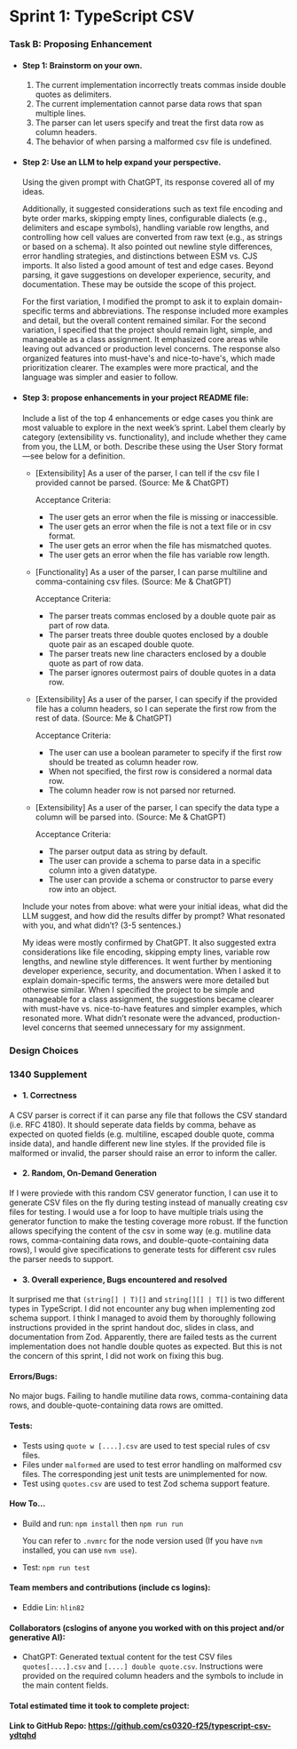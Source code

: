 # Sprint 1: TypeScript CSV

### Task B: Proposing Enhancement

- #### Step 1: Brainstorm on your own.

    1. The current implementation incorrectly treats commas inside double quotes as delimiters.
    2. The current implementation cannot parse data rows that span multiple lines.
    3. The parser can let users specify and treat the first data row as column headers.
    4. The behavior of when parsing a malformed csv file is undefined.

- #### Step 2: Use an LLM to help expand your perspective.

    Using the given prompt with ChatGPT, its response covered all of my ideas.

    Additionally, it suggested considerations such as text file encoding and byte order marks, skipping empty lines, configurable dialects (e.g., delimiters and escape symbols), handling variable row lengths, and controlling how cell values are converted from raw text (e.g., as strings or based on a schema). It also pointed out newline style differences, error handling strategies, and distinctions between ESM vs. CJS imports. It also listed a good amount of test and edge cases. Beyond parsing, it gave suggestions on developer experience, security, and documentation. These may be outside the scope of this project.

    For the first variation, I modified the prompt to ask it to explain domain-specific terms and abbreviations. The response included more examples and detail, but the overall content remained similar. For the second variation, I specified that the project should remain light, simple, and manageable as a class assignment. It emphasized core areas while leaving out advanced or production level concerns. The response also organized features into must-have's and nice-to-have's, which made prioritization clearer. The examples were more practical, and the language was simpler and easier to follow.

- #### Step 3: propose enhancements in your project README ﬁle:

    Include a list of the top 4 enhancements or edge cases you think are most valuable to explore in the next week’s sprint. Label them clearly by category (extensibility vs. functionality), and include whether they came from you, the LLM, or both. Describe these using the User Story format—see below for a definition. 

    - \[Extensibility\] As a user of the parser, I can tell if the csv file I provided cannot be parsed. (Source: Me & ChatGPT)

        Acceptance Criteria:
        - The user gets an error when the file is missing or inaccessible.
        - The user gets an error when the file is not a text file or in csv format.
        - The user gets an error when the file has mismatched quotes.
        - The user gets an error when the file has variable row length.
    
    - \[Functionality\] As a user of the parser, I can parse multiline and comma-containing csv files. (Source: Me & ChatGPT)

        Acceptance Criteria:
        - The parser treats commas enclosed by a double quote pair as part of row data.
        - The parser treats three double quotes enclosed by a double quote pair as an escaped double quote.
        - The parser treats new line characters enclosed by a double quote as part of row data.
        - The parser ignores outermost pairs of double quotes in a data row.
    
    - \[Extensibility\] As a user of the parser, I can specify if the provided file has a column headers, so I can seperate the first row from the rest of data. (Source: Me & ChatGPT)

        Acceptance Criteria:
        - The user can use a boolean parameter to specify if the first row should be treated as column header row.
        - When not specified, the first row is considered a normal data row.
        - The column header row is not parsed nor returned.
    
    - \[Extensibility\] As a user of the parser, I can specify the data type a column will be parsed into. (Source: Me & ChatGPT)

        Acceptance Criteria:
        - The parser output data as string by default.
        - The user can provide a schema to parse data in a specific column into a given datatype.
        - The user can provide a schema or constructor to parse every row into an object.

    Include your notes from above: what were your initial ideas, what did the LLM suggest, and how did the results differ by prompt? What resonated with you, and what didn’t? (3-5 sentences.) 

    My ideas were mostly confirmed by ChatGPT. It also suggested extra considerations like file encoding, skipping empty lines, variable row lengths, and newline style differences. It went further by mentioning developer experience, security, and documentation. When I asked it to explain domain-specific terms, the answers were more detailed but otherwise similar. When I specified the project to be simple and manageable for a class assignment, the suggestions became clearer with must-have vs. nice-to-have features and simpler examples, which resonated more. What didn’t resonate were the advanced, production-level concerns that seemed unnecessary for my assignment.

### Design Choices

### 1340 Supplement



- #### 1. Correctness

A CSV parser is correct if it can parse any file that follows the CSV standard (i.e. RFC 4180). It should seperate data fields by comma, behave as expected on quoted fields (e.g. multiline, escaped double quote, comma inside data), and handle different new line styles. If the provided file is malformed or invalid, the parser should raise an error to inform the caller.

- #### 2. Random, On-Demand Generation

If I were proviede with this random CSV generator function, I can use it to generate CSV files on the fly during testing instead of manually creating csv files for testing. I would use a for loop to have multiple trials using the generator function to make the testing coverage more robust. If the function allows specifying the content of the csv in some way (e.g. mutiline data rows, comma-containing data rows, and double-quote-containing data rows), I would give specifications to generate tests for different csv rules the parser needs to support.

- #### 3. Overall experience, Bugs encountered and resolved

It surprised me that `(string[] | T)[]` and `string[][] | T[]` is two different types in TypeScript. I did not encounter any bug when implementing zod schema support. I think I managed to avoid them by thoroughly following instructions provided in the sprint handout doc, slides in class, and documentation from Zod. Apparently, there are failed tests as the current implementation does not handle double quotes as expected. But this is not the concern of this sprint, I did not work on fixing this bug.

#### Errors/Bugs: 

No major bugs. Failing to handle mutiline data rows, comma-containing data rows, and double-quote-containing data rows are omitted.

#### Tests:

- Tests using `quote w [....].csv` are used to test special rules of csv files.
- Files under `malformed` are used to test error handling on malformed csv files. The corresponding jest unit tests are unimplemented for now.
- Test using `quotes.csv` are used to test Zod schema support feature.

#### How To…

- Build and run: `npm install` then `npm run run`

    You can refer to `.nvmrc` for the node version used (If you have `nvm` installed, you can use `nvm use`).

- Test: `npm run test`

#### Team members and contributions (include cs logins):
- Eddie Lin: `hlin82`

#### Collaborators (cslogins of anyone you worked with on this project and/or generative AI):
- ChatGPT: Generated textual content for the test CSV files `quotes[....].csv` and `[....] double quote.csv`. Instructions were provided on the required column headers and the symbols to include in the main content fields.

#### Total estimated time it took to complete project:
#### Link to GitHub Repo: https://github.com/cs0320-f25/typescript-csv-ydtqhd
